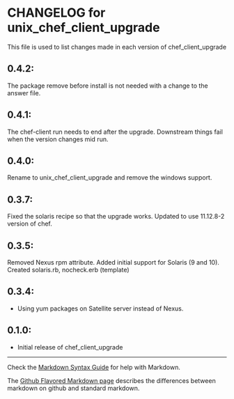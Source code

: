 # CHANGELOG for unix_chef_client_upgrade

This file is used to list changes made in each version of chef_client_upgrade

## 0.4.2:

The package remove before install is not needed with a change to the answer
file.

## 0.4.1:

The chef-client run needs to end after the upgrade.  Downstream things fail when
the version changes mid run.

## 0.4.0:

Rename to unix_chef_client_upgrade and remove the windows support.

## 0.3.7:

Fixed the solaris recipe so that the upgrade works.
Updated to use 11.12.8-2 version of chef.

## 0.3.5:

Removed Nexus rpm attribute. Added initial support for Solaris (9 and 10). Created solaris.rb, nocheck.erb (template)

## 0.3.4:

* Using yum packages on Satellite server instead of Nexus.

## 0.1.0:

* Initial release of chef_client_upgrade

- - - 
Check the [Markdown Syntax Guide](http://daringfireball.net/projects/markdown/syntax) for help with Markdown.

The [Github Flavored Markdown page](http://github.github.com/github-flavored-markdown/) describes the differences between markdown on github and standard markdown.
